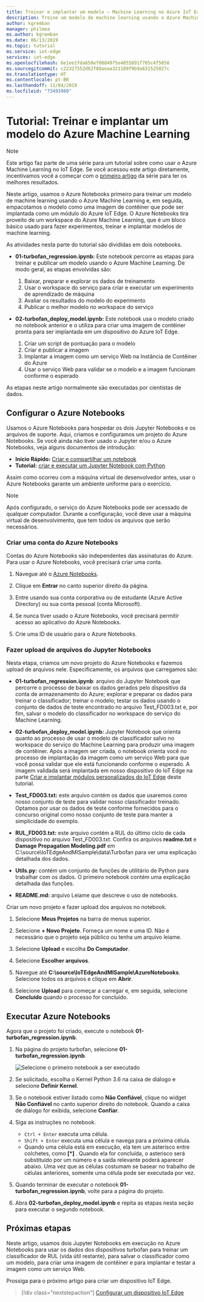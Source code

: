 ```yaml
---
title: Treinar e implantar um modelo – Machine Learning no Azure IoT Edge | Microsoft Docs
description: Treine um modelo de machine learning usando o Azure Machine Learning e, em seguida, empacote o modelo como uma imagem de contêiner que pode ser implantada como um módulo do Azure IoT Edge.
author: kgremban
manager: philmea
ms.author: kgremban
ms.date: 06/13/2019
ms.topic: tutorial
ms.service: iot-edge
services: iot-edge
ms.openlocfilehash: 6e1ee1fda658ef0884975e4055891f705c4f5058
ms.sourcegitcommit: c22327552d62f88aeaa321189f9b9a631525027c
ms.translationtype: HT
ms.contentlocale: pt-BR
ms.lasthandoff: 11/04/2019
ms.locfileid: "73493980"
---
```

# <a name="tutorial-train-and-deploy-an-azure-machine-learning-model"></a>Tutorial: Treinar e implantar um modelo do Azure Machine Learning

> [!NOTE]
> Este artigo faz parte de uma série para um tutorial sobre como usar o Azure Machine Learning no IoT Edge. Se você acessou este artigo diretamente, incentivamos você a começar com o [primeiro artigo](tutorial-machine-learning-edge-01-intro.md) da série para ter os melhores resultados.

Neste artigo, usamos o Azure Notebooks primeiro para treinar um modelo de machine learning usando o Azure Machine Learning e, em seguida, empacotamos o modelo como uma imagem de contêiner que pode ser implantada como um módulo do Azure IoT Edge. O Azure Notebooks tira proveito de um workspace do Azure Machine Learning, que é um bloco básico usado para fazer experimentos, treinar e implantar modelos de machine learning.

As atividades nesta parte do tutorial são divididas em dois notebooks.

* **01-turbofan\_regression.ipynb:** Este notebook percorre as etapas para treinar e publicar um modelo usando o Azure Machine Learning. De modo geral, as etapas envolvidas são:

  1. Baixar, preparar e explorar os dados de treinamento
  2. Usar o workspace do serviço para criar e executar um experimento de aprendizado de máquina
  3. Avaliar os resultados do modelo do experimento
  4. Publicar o melhor modelo no workspace do serviço

* **02-turbofan\_deploy\_model.ipynb:** Este notebook usa o modelo criado no notebook anterior e o utiliza para criar uma imagem de contêiner pronta para ser implantada em um dispositivo do Azure IoT Edge.

  1. Criar um script de pontuação para o modelo
  2. Criar e publicar a imagem
  3. Implantar a imagem como um serviço Web na Instância de Contêiner do Azure
  4. Usar o serviço Web para validar se o modelo e a imagem funcionam conforme o esperado

As etapas neste artigo normalmente são executadas por cientistas de dados.

## <a name="set-up-azure-notebooks"></a>Configurar o Azure Notebooks

Usamos o Azure Notebooks para hospedar os dois Jupyter Notebooks e os arquivos de suporte. Aqui, criamos e configuramos um projeto do Azure Notebooks. Se você ainda não tiver usado o Jupyter e/ou o Azure Notebooks, veja alguns documentos de introdução:

* **Início Rápido:** [Criar e compartilhar um notebook](../notebooks/quickstart-create-share-jupyter-notebook.md)
* **Tutorial:** [criar e executar um Jupyter Notebook com Python](../notebooks/tutorial-create-run-jupyter-notebook.md)

Assim como ocorreu com a máquina virtual de desenvolvedor antes, usar o Azure Notebooks garante um ambiente uniforme para o exercício.

> [!NOTE]
> Após configurado, o serviço do Azure Notebooks pode ser acessado de qualquer computador. Durante a configuração, você deve usar a máquina virtual de desenvolvimento, que tem todos os arquivos que serão necessários.

### <a name="create-an-azure-notebooks-account"></a>Criar uma conta do Azure Notebooks

Contas do Azure Notebooks são independentes das assinaturas do Azure. Para usar o Azure Notebooks, você precisará criar uma conta.

1. Navegue até o [Azure Notebooks](https://notebooks.azure.com).

2. Clique em **Entrar** no canto superior direito da página.

3. Entre usando sua conta corporativa ou de estudante (Azure Active Directory) ou sua conta pessoal (conta Microsoft).

4. Se nunca tiver usado o Azure Notebooks, você precisará permitir acesso ao aplicativo do Azure Notebooks.

5. Crie uma ID de usuário para o Azure Notebooks.

### <a name="upload-jupyter-notebooks-files"></a>Fazer upload de arquivos do Jupyter Notebooks

Nesta etapa, criamos um novo projeto do Azure Notebooks e fazemos upload de arquivos nele. Especificamente, os arquivos que carregamos são:

* **01-turbofan\_regression.ipynb**: arquivo do Jupyter Notebook que percorre o processo de baixar os dados gerados pelo dispositivo da conta de armazenamento do Azure; explorar e preparar os dados para treinar o classificador; treinar o modelo; testar os dados usando o conjunto de dados de teste encontrado no arquivo Test\_FD003.txt e, por fim, salvar o modelo do classificador no workspace do serviço do Machine Learning.

* **02-turbofan\_deploy\_model.ipynb:** Jupyter Notebook que orienta quanto ao processo de usar o modelo de classificador salvo no workspace do serviço do Machine Learning para produzir uma imagem de contêiner. Após a imagem ser criada, o notebook orienta você no processo de implantação da imagem como um serviço Web para que você possa validar que ele está funcionando conforme o esperado. A imagem validada será implantada em nosso dispositivo do IoT Edge na parte [Criar e implantar módulos personalizados do IoT Edge](tutorial-machine-learning-edge-06-custom-modules.md) deste tutorial.

* **Test\_FD003.txt:** este arquivo contém os dados que usaremos como nosso conjunto de teste para validar nosso classificador treinado. Optamos por usar os dados de teste conforme fornecidos para o concurso original como nosso conjunto de teste para manter a simplicidade do exemplo.

* **RUL\_FD003.txt:** este arquivo contém a RUL do último ciclo de cada dispositivo no arquivo Test\_FD003.txt. Confira os arquivos **readme.txt** e **Damage Propagation Modeling.pdf** em C:\\source\\IoTEdgeAndMlSample\\data\\Turbofan para ver uma explicação detalhada dos dados.

* **Utils.py:** contém um conjunto de funções de utilitário de Python para trabalhar com os dados. O primeiro notebook contém uma explicação detalhada das funções.

* **README.md:** arquivo Leiame que descreve o uso de notebooks.

Criar um novo projeto e fazer upload dos arquivos no notebook.

1. Selecione **Meus Projetos** na barra de menus superior.

1. Selecione **+ Novo Projeto**. Forneça um nome e uma ID. Não é necessário que o projeto seja público ou tenha um arquivo leiame.

1. Selecione **Upload** e escolha **Do Computador**.

1. Selecione **Escolher arquivos**.

1. Navegue até **C:\source\IoTEdgeAndMlSample\AzureNotebooks**. Selecione todos os arquivos e clique em **Abrir**.

1. Selecione **Upload** para começar a carregar e, em seguida, selecione **Concluído** quando o processo for concluído.

## <a name="run-azure-notebooks"></a>Executar Azure Notebooks

Agora que o projeto foi criado, execute o notebook **01-turbofan\_regression.ipynb**.

1. Na página do projeto turbofan, selecione **01-turbofan\_regression.ipynb**.

    ![Selecione o primeiro notebook a ser executado](media/tutorial-machine-learning-edge-04-train-model/select-turbofan-regression-notebook.png)

2. Se solicitado, escolha o Kernel Python 3.6 na caixa de diálogo e selecione **Definir Kernel**.

3. Se o notebook estiver listado como **Não Confiável**, clique no widget **Não Confiável** no canto superior direito do notebook. Quando a caixa de diálogo for exibida, selecione **Confiar**.

4. Siga as instruções no notebook.

    * `Ctrl + Enter` executa uma célula.
    * `Shift + Enter` executa uma célula e navega para a próxima célula.
    * Quando uma célula está em execução, ela tem um asterisco entre colchetes, como **[\*]** . Quando ela for concluída, o asterisco será substituído por um número e a saída relevante poderá aparecer abaixo. Uma vez que as células costumam se basear no trabalho de células anteriores, somente uma célula pode ser executada por vez.

5. Quando terminar de executar o notebook **01-turbofan\_regression.ipynb**, volte para a página do projeto.

6. Abra **02-turbofan\_deploy\_model.ipynb** e repita as etapas nesta seção para executar o segundo notebook.

## <a name="next-steps"></a>Próximas etapas

Neste artigo, usamos dois Jupyter Notebooks em execução no Azure Notebooks para usar os dados dos dispositivos turbofan para treinar um classificador de RUL (vida útil restante), para salvar o classificador como um modelo, para criar uma imagem de contêiner e para implantar e testar a imagem como um serviço Web.

Prossiga para o próximo artigo para criar um dispositivo IoT Edge.

> [!div class="nextstepaction"]
> [Configurar um dispositivo IoT Edge](tutorial-machine-learning-edge-05-configure-edge-device.md)
